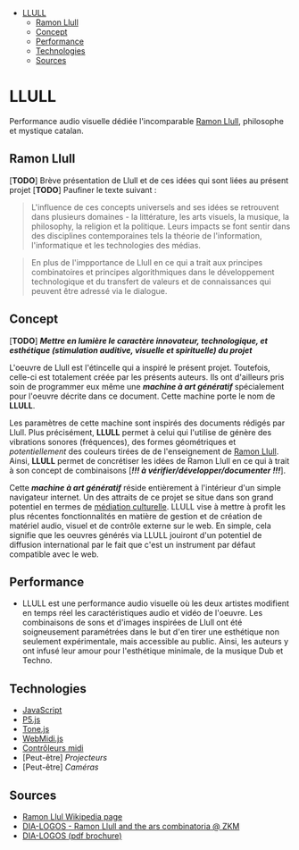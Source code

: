 - [LLULL](#llull)
  - [Ramon Llull](#ramon-llull)
  - [Concept](#concept)
  - [Performance](#performance)
  - [Technologies](#technologies)
  - [Sources](#sources)


# LLULL
Performance audio visuelle dédiée l'incomparable [Ramon Llull](https://en.wikipedia.org/wiki/Ramon_Llull), philosophe et mystique catalan.

## Ramon Llull

[**TODO**] Brève présentation de Llull et de ces idées qui sont liées au présent projet
[**TODO**] Paufiner le texte suivant :

>L'influence de ces concepts universels and ses idées se retrouvent dans plusieurs domaines - la littérature, les arts visuels, la musique, la philosophy, la religion et la politique. Leurs impacts se font sentir dans des disciplines contemporaines tels la théorie de l'information, l'informatique et les technologies des médias.

>En plus de l'impportance de Llull en ce qui a trait aux principes combinatoires et principes algorithmiques dans le développement technologique et du transfert de valeurs et de connaissances qui peuvent être adressé via le dialogue.

## Concept

[**TODO**] ***Mettre en lumière le caractère innovateur, technologique, et esthétique (stimulation auditive, visuelle et spirituelle) du projet***

L'oeuvre de Llull est l'étincelle qui a inspiré le présent projet. Toutefois, celle-ci est totalement créée par les présents auteurs. Ils ont d'ailleurs pris soin de programmer eux même une _**machine à art génératif**_ spécialement pour l'oeuvre décrite dans ce document. Cette machine porte le nom de **LLULL**.

Les paramètres de cette machine sont inspirés des documents rédigés par Llull. Plus précisément, **LLULL** permet à celui qui l'utilise de génère des vibrations sonores (fréquences), des formes géométriques et *potentiellement* des couleurs tirées de de l'enseignement de [Ramon Llull](https://en.wikipedia.org/wiki/Ramon_Llull). Ainsi, **LLULL** permet de concrétiser les idées de Ramon Llull en ce qui à trait à son concept de combinaisons [***!!! à vérifier/développer/documenter !!!***].

Cette _**machine à art génératif**_ réside entièrement à l'intérieur d'un simple navigateur internet. Un des attraits de ce projet se situe dans son grand potentiel en termes de [médiation culturelle](https://fr.wikipedia.org/wiki/M%C3%A9diation_culturelle). LLULL vise à mettre à profit les plus récentes fonctionnalités en matière de gestion et de création de matériel audio, visuel et de contrôle externe sur le web. En simple, cela signifie que les oeuvres générés via LLULL jouiront d'un potentiel de diffusion international par le fait que c'est un instrument par défaut compatible avec le web.

## Performance
* LLULL est une performance audio visuelle où les deux artistes modifient en temps réel les caractéristiques audio et vidéo de l'oeuvre. Les combinaisons de sons et d'images inspirées de Llull ont été soigneusement paramétrées dans le but d'en tirer une esthétique non seulement expérimentale, mais accessible au public. Ainsi, les auteurs y ont infusé leur amour pour l'esthétique minimale, de la musique Dub et Techno.

## Technologies
* [JavaScript](https://developer.mozilla.org/en-US/docs/Web/JavaScript)
* [P5.js](https://p5js.org/examples/simulate-particle-system.html)
* [Tone.js](https://tonejs.github.io/demos)
* [WebMidi.js](http://djipco.github.io/webmidi/latest/classes/WebMidi.html)
* [Contrôleurs midi](https://d16rm6ap8dyyo6.cloudfront.net/product_images/images/000/001/491/medium/Black_34_zoomed.jpg?1398722121)
* [Peut-être] *Projecteurs*
* [Peut-être] *Caméras*

## Sources
* [Ramon Llul Wikipedia page](https://en.wikipedia.org/wiki/Ramon_Llull)
* [DIA-LOGOS - Ramon Llull and the ars combinatoria @ ZKM](https://zkm.de/en/exhibition/2018/03/dia-logos)
* [DIA-LOGOS (pdf brochure)](PDF/dialogos_broschure-en_digital.pdf)
